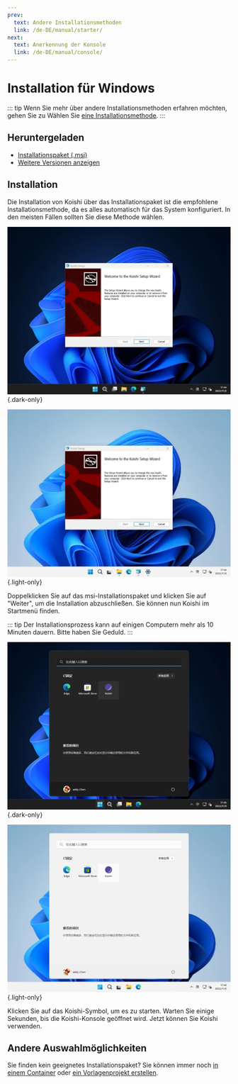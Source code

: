 ```yaml
---
prev:
  text: Andere Installationsmethoden
  link: /de-DE/manual/starter/
next:
  text: Anerkennung der Konsole
  link: /de-DE/manual/console/
---
```


# Installation für Windows

::: tip
Wenn Sie mehr über andere Installationsmethoden erfahren möchten, gehen Sie zu Wählen Sie [eine Installationsmethode](./index.md).
:::

## Heruntergeladen

- [Installationspaket (.msi)](https://k.ilharp.cc/win.msi)
- [Weitere Versionen anzeigen](https://github.com/koishijs/koishi-desktop/releases)

## Installation

Die Installation von Koishi über das Installationspaket ist die empfohlene Installationsmethode, da es alles automatisch für das System konfiguriert. In den meisten Fällen sollten Sie diese Methode wählen.

![msi-installer](/manual/windows/msi-installer-dark.webp) {.dark-only}

![msi-installer](/manual/windows/msi-installer-light.webp) {.light-only}

Doppelklicken Sie auf das msi-Installationspaket und klicken Sie auf "Weiter", um die Installation abzuschließen. Sie können nun Koishi im Startmenü finden.

::: tip
Der Installationsprozess kann auf einigen Computern mehr als 10 Minuten dauern. Bitte haben Sie Geduld.
:::

![start-menu](/manual/windows/start-menu-dark.webp) {.dark-only}

![start-menu](/manual/windows/start-menu-light.webp) {.light-only}

Klicken Sie auf das Koishi-Symbol, um es zu starten. Warten Sie einige Sekunden, bis die Koishi-Konsole geöffnet wird. Jetzt können Sie Koishi verwenden.

## Andere Auswahlmöglichkeiten

Sie finden kein geeignetes Installationspaket? Sie können immer noch [in einem Container](./docker.md) oder [ein Vorlagenprojekt erstellen](./boilerplate.md).
